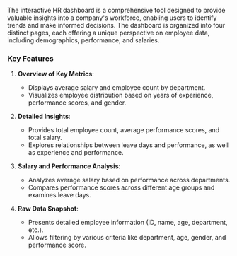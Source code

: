The interactive HR dashboard is a comprehensive tool designed to provide valuable insights into a company's workforce, enabling users to identify trends and make informed decisions. The dashboard is organized into four distinct pages, each offering a unique perspective on employee data, including demographics, performance, and salaries.

### Key Features

1. **Overview of Key Metrics**:
   - Displays average salary and employee count by department.
   - Visualizes employee distribution based on years of experience, performance scores, and gender.

2. **Detailed Insights**:
   - Provides total employee count, average performance scores, and total salary.
   - Explores relationships between leave days and performance, as well as experience and performance.

3. **Salary and Performance Analysis**:
   - Analyzes average salary based on performance across departments.
   - Compares performance scores across different age groups and examines leave days.

4. **Raw Data Snapshot**:
   - Presents detailed employee information (ID, name, age, department, etc.).
   - Allows filtering by various criteria like department, age, gender, and performance score.

